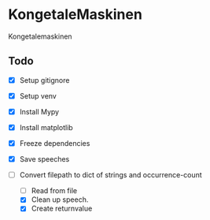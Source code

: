 # KongetaleMaskinen
Kongetalemaskinen

## Todo
- [x] Setup gitignore
- [x] Setup venv
- [x] Install Mypy
- [x] Install matplotlib
- [x] Freeze dependencies
- [x] Save speeches

- [ ] Convert filepath to dict of strings and occurrence-count
    - [ ] Read from file
    - [x] Clean up speech.
    - [x] Create returnvalue